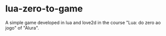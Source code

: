 # lua-zero-to-game
A simple game developed in lua and love2d in the course "Lua: do zero ao jogo" of "Alura".

